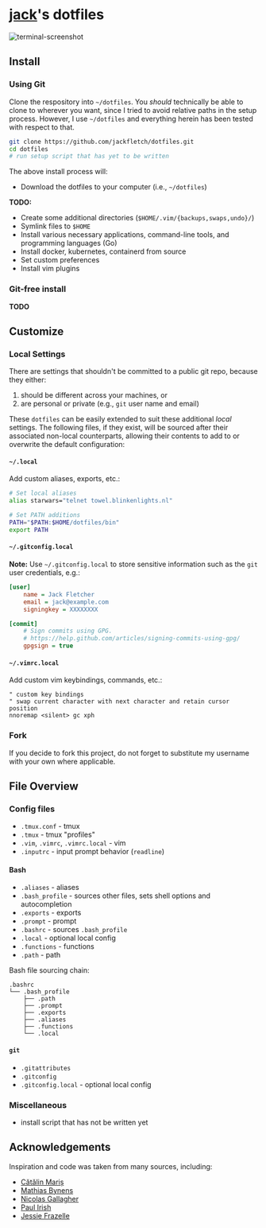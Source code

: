 # [jack](https://github.com/jackfletch)'s dotfiles

![terminal-screenshot]

## Install

### Using Git

Clone the respository into `~/dotfiles`.
You _should_ technically be able to clone to wherever you want, since I tried to avoid relative paths in the setup process.
However, I use `~/dotfiles` and everything herein has been tested with respect to that.

```sh
git clone https://github.com/jackfletch/dotfiles.git
cd dotfiles
# run setup script that has yet to be written
```

The above install process will:

- Download the dotfiles to your computer (i.e., `~/dotfiles`)

**TODO:**

- Create some additional directories (`$HOME/.vim/{backups,swaps,undo}/`)
- Symlink files to `$HOME`
- Install various necessary applications, command-line tools, and programming languages (Go)
- Install docker, kubernetes, containerd from source
- Set custom preferences
- Install vim plugins

### Git-free install

**TODO**

## Customize

### Local Settings

There are settings that shouldn't be committed to a public git repo, because they either:

1. should be different across your machines, or
1. are personal or private (e.g., `git` user name and email)

These `dotfiles` can be easily extended to suit these additional _local_ settings.
The following files, if they exist, will be sourced after their associated non-local counterparts, allowing their contents to add to or overwrite the default configuration:

#### `~/.local`

Add custom aliases, exports, etc.:

```sh
# Set local aliases
alias starwars="telnet towel.blinkenlights.nl"

# Set PATH additions
PATH="$PATH:$HOME/dotfiles/bin"
export PATH
```

#### `~/.gitconfig.local`

**Note:** Use `~/.gitconfig.local` to store sensitive information such as the `git` user credentials, e.g.:

```ini
[user]
    name = Jack Fletcher
    email = jack@example.com
    signingkey = XXXXXXXX

[commit]
    # Sign commits using GPG.
    # https://help.github.com/articles/signing-commits-using-gpg/
    gpgsign = true
```

#### `~/.vimrc.local`

Add custom vim keybindings, commands, etc.:

```vim
" custom key bindings
" swap current character with next character and retain cursor position
nnoremap <silent> gc xph
```

### Fork

If you decide to fork this project, do not forget to substitute my username with your own where applicable.

## File Overview

### Config files

- `.tmux.conf` - tmux
- `.tmux` - tmux "profiles"
- `.vim`, `.vimrc`, `.vimrc.local` - vim
- `.inputrc` - input prompt behavior (`readline`)

#### Bash

- `.aliases` - aliases
- `.bash_profile` - sources other files, sets shell options and autocompletion
- `.exports` - exports
- `.prompt` - prompt
- `.bashrc` - sources `.bash_profile`
- `.local` - optional local config
- `.functions` - functions
- `.path` - path

Bash file sourcing chain:

```
.bashrc
└── .bash_profile
    ├── .path
    ├── .prompt
    ├── .exports
    ├── .aliases
    ├── .functions
    └── .local
```

#### `git`

- `.gitattributes`
- `.gitconfig`
- `.gitconfig.local` - optional local config

### Miscellaneous

- install script that has not be written yet

## Acknowledgements

Inspiration and code was taken from many sources, including:

- [Cătălin Mariș](https://github.com/alrra/dotfiles)
- [Mathias Bynens](https://github.com/mathiasbynens/dotfiles)
- [Nicolas Gallagher](https://github.com/necolas/dotfiles)
- [Paul Irish](https://github.com/paulirish/dotfiles)
- [Jessie Frazelle](https://github.com/jessfraz/dotfiles)

[terminal-screenshot]: https://user-images.githubusercontent.com/11254125/67124992-7541c880-f1b9-11e9-9283-2d54be9d8569.png

